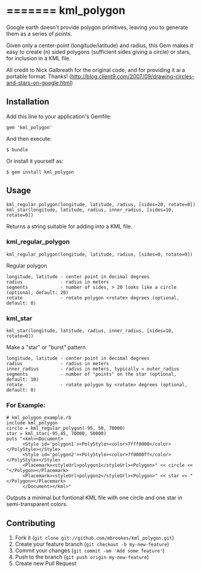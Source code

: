 
=======
kml_polygon
===========

Google earth doesn't provide polygon primitives, leaving you to generate them as a series of points.

Given only a center-point (longitude/latitude) and radius, this Gem makes it easy to create
(n) sided polygons (sufficient sides giving a circle) or stars, for inclusion in a KML file.

All credit to  Nick Galbreath for the original code, and for providing it ai a portable format. Thanks!
(http://blog.client9.com/2007/09/drawing-circles-and-stars-on-google.html)

## Installation

Add this line to your application's Gemfile:

    gem 'kml_polygon'

And then execute:

    $ bundle

Or install it yourself as:

    $ gem install kml_polygon

## Usage

    kml_regular_polygon(longitude, latitude, radius, [sides=20, rotate=0])
    kml_star(longitude, latitude, radius, inner_radius, [sides=10, rotate=0])

Returns a string suitable for adding into a KML file.

### kml_regular_polygon

    kml_regular_polygon(longitude, latitude, radius, [sides=0, rotate=0])

Regular polygon

    longitude, latitude - center point in decimal degrees
    radius              - radius in meters
    segments            - number of sides, > 20 looks like a circle (optional, default: 20)
    rotate              - rotate polygon <rotate> degrees (optional, default: 0)

### kml_star

    kml_star(longitude, latitude, radius, inner_radius, [sides=10, rotate=0])

Make a "star" or "burst" pattern

    longitude, latitude - center point in decimal degrees
    radius              - radius in meters
    inner_radius        - radius in meters, typically < outer_radius
    segments            - number of "points" on the star (optional, default: 10)
    rotate              - rotate polygon by <rotate> degrees (optional, default: 0)

### For Example:
    # kml_polygon_example.rb
    include kml_polygon
    circle = kml_regular_polygon(-95, 50, 70000)
    star = kml_star(-95,45, 70000, 50000)
    puts "<kml><Document>
          <Style id='polygon1'><PolyStyle><color>7fff0000</color></PolyStyle></Style>
          <Style id='polygon2'><PolyStyle><color>7f0000ff</color></PolyStyle></Style>
          <Placemark><styleUrl>polygon1</styleUrl><Polygon>" << circle << "</Polygon></Placemark>
          <Placemark><styleUrl>polygon2</styleUrl><Polygon>" << star << "</Polygon></Placemark>
          </Document></kml>"

Outputs a minimal but funtional KML file with one circle and one star in semi-transparent colors.

## Contributing

1. Fork it (`git clone git://github.com/mbrookes/kml_polygon.git`)
2. Create your feature branch (`git checkout -b my-new-feature`)
3. Commit your changes (`git commit -am 'Add some feature'`)
4. Push to the branch (`git push origin my-new-feature`)
5. Create new Pull Request



